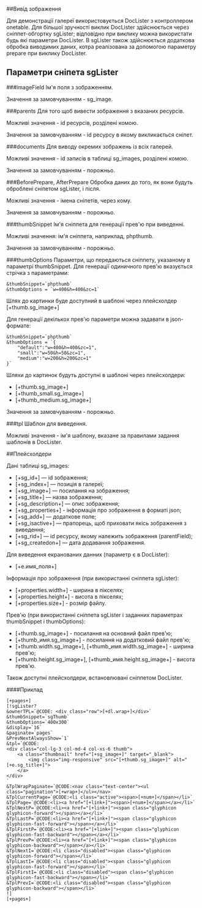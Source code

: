 ##Вивід зображення

Для демонстрації галереї використовується DocLister з контроллером onetable. Для більшої зручності виклик DocLister здійснюється через сніппет-обгортку sgLister; відповідно при виклику можна використати будь які параметри DocLister. В sgLister також здійснюється додаткова обробка виводимих даних, котра реалізована за допомогою параметру prepare при виклику DocLister.

## Параметри сніпета sgLister
###imageField
Ім'я поля з зображенням.

Значення за замовчуванням - sg_image.

###parents
Для того щоб вивести зображення з вказаних ресурсів.

Можливі значення - id ресурсів, розділені комою.

Значення за замовчуванням - id ресурсу в якому викликається сніпет.

###documents
Для виводу окремих зображень із всіх галерей.

Можливі значення - id записів в таблиці sg_images, розділені комою. 

Значення за замовчуванням - порожньо.

###BeforePrepare, AfterPrepare
Обробка даних до того, як вони будуть оброблені сніпетом sgLister, і після. 

Можливі значення - імена сніпетів, через кому.

Значення за замовчуванням - порожньо.

###thumbSnippet
Ім'я сніппета для генерації прев'ю при виведенні. 

Можливі значення: ім'я сніппета, наприклад, phpthumb. 

Значення за замовчуванням - порожньо.

###thumbOptions
Параметри, що передаються сніппету, указаному в параметрі thumbSnippet. Для генерації одиничного прев'ю вказується стрічка з параметрами:
```
&thumbSnippet=`phpthumb`
&thumbOptions = `w=400&h=400&zc=1`
```

Шлях до картинки буде доступний в шаблоні через плейсхолдер [+thumb.sg_image+]

Для генерації декількох прев'ю параметри можна задавати в json-формате:
```
&thumbSnippet=`phpthumb`
&thumbOptions = `{
    "default":"w=400&h=400&zc=1",
    "small":"w=50&h=50&zc=1",
    "medium":"w=200&h=200&zc=1"
}`
```

Шляхи до картинок будуть доступні в шаблоні через плейсхолдери:

- [+thumb.sg_image+]
- [+thumb_small.sg_image+]
- [+thumb_medium.sg_image+]

Значення за замовчуванням - порожньо.

###tpl
Шаблон для виведення. 

Можливі значення - ім'я шаблону, вказане за правилами задання шаблонів в DocLister.

##Плейсхолдери

Дані таблиці sg_images:

* [+sg_id+] — id зображення;
* [+sg_index+] — позиція в галереї;
* [+sg_image+] — посилання на зображення;
* [+sg_title+] — назва зображення;
* [+sg_description+] — опис зображення;
* [+sg_properties+] - інформація про зображення в форматі json;
* [+sg_add+] — додаткове поле;
* [+sg_isactive+] — прапорець, щоб приховати якісь зображення з виведення;
* [+sg_rid+] — id ресурсу, якому належить зображення (parentField);
* [+sg_createdon+] — дата додавання зображення.

Для виведення екранованих данних (параметр є в DocLister):

* [+e.имя_поля+]

Інформація про зображення (при використанні сніппета sgLister):

* [+properties.width+] - ширина в пікселях;
* [+properties.height+] - висота в пікселях;
* [+properties.size+] - розмір файлу.

Прев'ю (при використанні сніппета sgLister і заданних параметрах thumbSnippet і thumbOptions):

* [+thumb.sg_image+] - посилання на основний файл прев'ю;
* [+thumb_имя.sg_image+] - посилання на додатковий файл прев'ю;
* [+thumb.width.sg_image+], [+thumb_имя.width.sg_image+] - ширина прев'ю;
* [+thumb.height.sg_image+], [+thumb_имя.height.sg_image+] - висота прев'ю.

Також доступні плейсхолдери, встановлювані сніппетом DocLister.

####Приклад
```
[+pages+]
[!sgLister?
&ownerTPL=`@CODE: <div class="row">[+dl.wrap+]</div>`
&thumbSnippet=`sgThumb`
&thumbOptions=`400x300`
&display=`16`
&paginate=`pages`
&PrevNextAlwaysShow=`1`
&tpl=`@CODE:
<div class="col-lg-3 col-md-4 col-xs-6 thumb">
    <a class="thumbnail" href="[+sg_image+]" target="_blank">
        <img class="img-responsive" src="[+thumb.sg_image+]" alt="[+e.sg_title+]">
    </a>
</div>
`
&TplWrapPaginate=`@CODE:<nav class="text-center"><ul class="pagination">[+wrap+]</ul></nav>`
&TplCurrentPage=`@CODE:<li class="active"><span>[+num+]</span></li>`
&TplPage=`@CODE:<li><a href="[+link+]"><span>[+num+]</span></a></li>`
&TplNextP=`@CODE:<li><a href="[+link+]"><span class="glyphicon glyphicon-forward"></span></a></li>`
&TplLastP=`@CODE:<li><a href="[+link+]"><span class="glyphicon glyphicon-fast-forward"></span></a></li>`
&TplFirstP=`@CODE:<li><a href="[+link+]"><span class="glyphicon glyphicon-fast-backward"></span></a></li>`
&TplPrevP=`@CODE:<li><a href="[+link+]"><span class="glyphicon glyphicon-backward"></span></a></li>`
&TplNextI=`@CODE:<li class="disabled"><span class="glyphicon glyphicon-forward"></span></li>`
&TplLastI=`@CODE:<li class="disabled"><span class="glyphicon glyphicon-fast-forward"></span></li>`
&TplFirstI=`@CODE:<li class="disabled"><span class="glyphicon glyphicon-fast-backward"></span></li>`
&TplPrevI=`@CODE:<li class="disabled"><span class="glyphicon glyphicon-backward"></span></li>`
!]
[+pages+]
```
